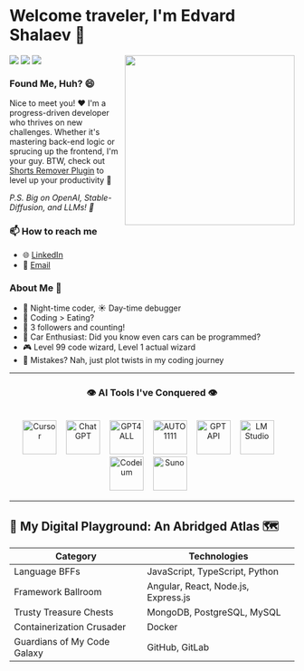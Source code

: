 # Welcome traveler, I'm Edvard Shalaev 👋

<img align="right" src="https://media2.giphy.com/media/wwg1suUiTbCY8H8vIA/200w.gif?cid=6c09b952mmm5zgskvx7ws67um89ns39yt1ietu3sxg6sy8h2&ep=v1_gifs_search&rid=200w.gif&ct=g" height="300px">

<!-- badges from https://github.com/pujux/badge-it#readme -->
<div>
  <img align="top" src="https://badges.pufler.dev/visits/bukomp/badge-it">
  <img  align="top" src="https://badges.pufler.dev/years/bukomp">
  <img  align="top" src="https://badges.pufler.dev/commits/yearly/bukomp">
</div>

### Found Me, Huh? 😄
Nice to meet you! ❤️ I'm a progress-driven developer who thrives on new challenges. Whether it's mastering back-end logic or sprucing up the frontend, I'm your guy. BTW, check out [Shorts Remover Plugin](https://github.com/bukomp/remove-shorts-plugin) to level up your productivity 🚀

_P.S. Big on OpenAI, Stable-Diffusion, and LLMs! 🌌_
### 📫 How to reach me
- 🌐 [LinkedIn](https://www.linkedin.com/in/edvardshalaev/)
- 📧 [Email](mailto:edvard@shalaev.com)
### About Me 🌱
- 🌙 Night-time coder, ☀️ Day-time debugger
- 🍔 Coding > Eating?
- 🌟 3 followers and counting!
- 🚗 Car Enthusiast: Did you know even cars can be programmed?
- 🎮 Level 99 code wizard, Level 1 actual wizard
- 🔄 Mistakes? Nah, just plot twists in my coding journey

---
<h3 align="center">👁️ AI Tools I've Conquered 👁️</h3>
<br>

<div align="center">
  <a href="https://www.cursor.sh" title="Cursor"><img src="https://www.cursor.sh/favicon.ico" alt="Cursor" width="60" height="60"/></a>ㅤ<!--invisible text on the left-->
  <a href="https://www.openai.com/chatgpt/" title="ChatGPT"><img src="https://www.openai.com/favicon.ico" alt="ChatGPT" width="60" height="60"/></a>ㅤ<!--invisible text on the left-->
  <a href="https://gpt4all.io/index.html" title="GPT4ALL"><img src="https://gpt4all.io/gpt4all-128.png" alt="GPT4ALL" width="60" height="60"/></a>ㅤ<!--invisible text on the left-->
  <a href="https://github.com/AUTOMATIC1111/stable-diffusion-webui" title="AUTO1111"><img src="https://avatars.githubusercontent.com/u/20920490?v=4" alt="AUTO1111" width="60" height="60"/></a>ㅤ<!--invisible text on the left-->
  <a href="https://platform.openai.com/docs/api-reference" title="GPT API"><img src="https://openaiapi-site.azureedge.net/public-assets/d/4c56d72f06/favicon.png" alt="GPT API" width="60" height="60"/></a>ㅤ<!--invisible text on the left-->
  <a href="https://lmstudio.ai/" title="LM Studio"><img src="https://lmstudio.ai/assets/favicon.ico" alt="LM Studio" width="60" height="60"/></a>ㅤ<!--invisible text on the left-->
  <a href="https://codeium.com/" title="Codeium"><img src="https://codeium.com/favicon.svg" alt="Codeium" width="60" height="60"/></a>ㅤ<!--invisible text on the left-->
  <a href="https://www.suno.ai/" title="Suno"><img src="https://www.suno.ai/favicon.svg" alt="Suno" width="60" height="60"/></a>ㅤ<!--invisible text on the left-->

  
  <!--
    not yet mastered
    <a href="https://www.bloop.ai" title="bloop.ai"><img src="https://www.bloop.ai/favicon.ico" alt="bloop.ai" width="60" height="60"/></a> 
  -->
</div>

---
## 🎉 My Digital Playground: An Abridged Atlas 🗺️

| Category                     | Technologies          |
|------------------------------|-----------------------|
| Language BFFs                | JavaScript, TypeScript, Python |
| Framework Ballroom           | Angular, React, Node.js, Express.js        |
| Trusty Treasure Chests       | MongoDB, PostgreSQL, MySQL                  |
| Containerization Crusader    | Docker                                        |
| Guardians of My Code Galaxy  | GitHub, GitLab   
